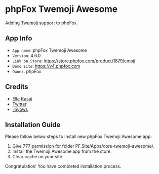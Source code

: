# phpFox Twemoji Awesome

Adding [Twemoji](http://twitter.github.io/twemoji/) support to phpFox.

## App Info

- `App name`: phpFox Twemoji Awesome
- `Version`: 4.6.0
- `Link on Store`: https://store.phpfox.com/product/1879/emoji
- `Demo site`: https://v4.phpfox.com
- `Owner`: phpFox

## Credits

* [Elle Kasai](https://github.com/ellekasai/twemoji-awesome)
* [Twitter](http://twitter.github.io/twemoji/)
* [linyows](https://github.com/linyows/jquery-emoji)

## Installation Guide

Please follow below steps to install new phpFox Twemoji Awesome app:

1. Give 777 permission for folder PF.Site/Apps/core-twemoji-awesome/.
2. Install the Twemoji Awesome app from the store.
3. Clear cache on your site

Congratulation! You have completed installation process.